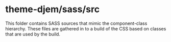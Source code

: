 # theme-djem/sass/src

This folder contains SASS sources that mimic the component-class hierarchy. These files
are gathered in to a build of the CSS based on classes that are used by the build.
